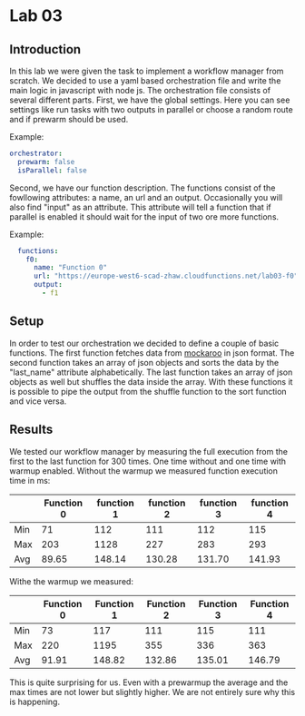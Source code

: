 # Lab 03

## Introduction

In this lab we were given the task to implement a workflow manager from scratch. We decided to use a yaml based orchestration file and write the main logic in javascript with node js. The orchestration file consists of several different parts. First, we have the global settings. Here you can see settings like run tasks with two outputs in parallel or choose a random route and if prewarm should be used.

Example:
```yml
orchestrator:
  prewarm: false
  isParallel: false
```

Second, we have our function description. The functions consist of the fowllowing attributes: a name, an url and an output. Occasionally you will also find "input" as an attribute. This attribute will tell a function that if parallel is enabled it should wait for the input of two ore more functions.

Example:
```yml
  functions:
    f0:
      name: "Function 0"
      url: "https://europe-west6-scad-zhaw.cloudfunctions.net/lab03-f0"
      output:
        - f1
```

## Setup

In order to test our orchestration we decided to define a couple of basic functions. 
The first function fetches data from [mockaroo](https://mockaroo.com/) in json format.
The second function takes an array of json objects and sorts the data by the "last_name" attribute alphabetically.
The last function takes an array of json objects as well but shuffles the data inside the array. With these functions it is possible to pipe the output from the shuffle function to the sort function and vice versa.

## Results

We tested our workflow manager by measuring the full execution from the first to the last function for 300 times. One time without and one time with warmup enabled. 
Without the warmup we measured function execution time in ms: 

|      | Function 0 | function 1 | function 2 | function 3 | function 4 |
| ---- | ---------- | ---------- | ---------- | ---------- | ---------- |
| Min  | 71         | 112        | 111        | 112        | 115        |
| Max  | 203        | 1128       | 227        | 283        | 293        |
| Avg  | 89.65      | 148.14     | 130.28     | 131.70     | 141.93     |

Withe the warmup we measured:

|      | Function 0 | Function 1 | Function 2 | Function 3 | Function 4 |
| ---- | ---------- | ---------- | ---------- | ---------- | ---------- |
| Min  | 73         | 117        | 111        | 115        | 111        |
| Max  | 220        | 1195       | 355        | 336        | 363        |
| Avg  | 91.91      | 148.82     | 132.86     | 135.01     | 146.79     |

This is quite surprising for us. Even with a prewarmup the average and the max times are not lower but slightly higher. We are not entirely sure why this is happening.